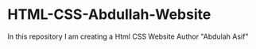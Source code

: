 # HTML-CSS-Abdullah-Website
In this repository I am creating a Html CSS Website 
Author "Abdulah Asif"
